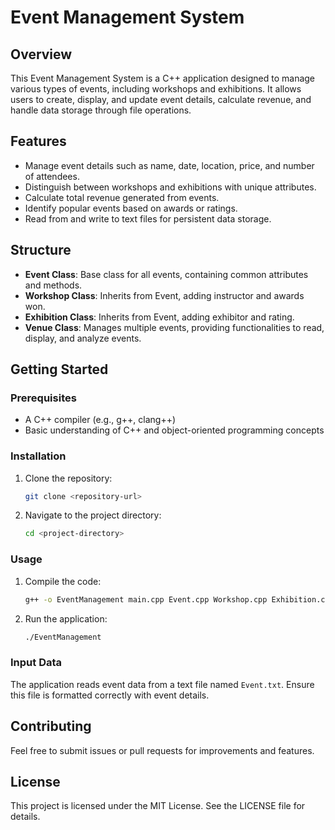 # Event Management System

## Overview

This Event Management System is a C++ application designed to manage various types of events, including workshops and exhibitions. It allows users to create, display, and update event details, calculate revenue, and handle data storage through file operations.

## Features

- Manage event details such as name, date, location, price, and number of attendees.
- Distinguish between workshops and exhibitions with unique attributes.
- Calculate total revenue generated from events.
- Identify popular events based on awards or ratings.
- Read from and write to text files for persistent data storage.

## Structure

- **Event Class**: Base class for all events, containing common attributes and methods.
- **Workshop Class**: Inherits from Event, adding instructor and awards won.
- **Exhibition Class**: Inherits from Event, adding exhibitor and rating.
- **Venue Class**: Manages multiple events, providing functionalities to read, display, and analyze events.

## Getting Started

### Prerequisites

- A C++ compiler (e.g., g++, clang++)
- Basic understanding of C++ and object-oriented programming concepts

### Installation

1. Clone the repository:
   ```bash
   git clone <repository-url>
   ```
2. Navigate to the project directory:
   ```bash
   cd <project-directory>
   ```

### Usage

1. Compile the code:
   ```bash
   g++ -o EventManagement main.cpp Event.cpp Workshop.cpp Exhibition.cpp Venue.cpp
   ```
2. Run the application:
   ```bash
   ./EventManagement
   ```

### Input Data

The application reads event data from a text file named `Event.txt`. Ensure this file is formatted correctly with event details.

## Contributing

Feel free to submit issues or pull requests for improvements and features.

## License

This project is licensed under the MIT License. See the LICENSE file for details.
